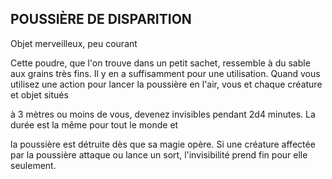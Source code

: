## POUSSIÈRE DE DISPARITION

Objet merveilleux, peu courant

Cette poudre, que l'on trouve dans un petit sachet, ressemble
à du sable aux grains très fins. Il y en a suffisamment pour
une utilisation. Quand vous utilisez une action pour lancer
la poussière en l'air, vous et chaque créature et objet situés

à 3 mètres ou moins de vous, devenez invisibles pendant
2d4 minutes. La durée est la même pour tout le monde et

la poussière est détruite dès que sa magie opère. Si une
créature affectée par la poussière attaque ou lance un sort,
l'invisibilité prend fin pour elle seulement.
